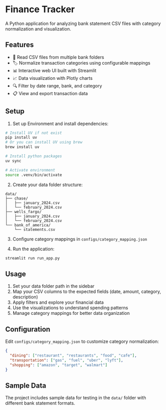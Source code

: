 # Finance Tracker

A Python application for analyzing bank statement CSV files with category normalization and visualization.

## Features

- 📁 Read CSV files from multiple bank folders
- 🏷️ Normalize transaction categories using configurable mappings
- 📊 Interactive web UI built with Streamlit
- 📈 Data visualization with Plotly charts
- 🔍 Filter by date range, bank, and category
- 📋 View and export transaction data

## Setup

1. Set up Environment and install dependencies:
```bash
# Install UV if not exist
pip install uv
# Or you can install UV using brew
brew install uv

# Install python packages
uv sync

# Activate environment
source .venv/bin/activate
```

2. Create your data folder structure:
```
data/
├── chase/
│   ├── january_2024.csv
│   └── february_2024.csv
├── wells_fargo/
│   ├── january_2024.csv
│   └── february_2024.csv
└── bank_of_america/
    └── statements.csv
```

3. Configure category mappings in `configs/category_mapping.json`

4. Run the application:
```bash
streamlit run run_app.py
```

## Usage

1. Set your data folder path in the sidebar
2. Map your CSV columns to the expected fields (date, amount, category, description)
3. Apply filters and explore your financial data
4. Use the visualizations to understand spending patterns
5. Manage category mappings for better data organization

## Configuration

Edit `configs/category_mapping.json` to customize category normalization:

```json
{
  "dining": ["restaurant", "restaurants", "food", "cafe"],
  "transportation": ["gas", "fuel", "uber", "lyft"],
  "shopping": ["amazon", "target", "walmart"]
}
```

## Sample Data

The project includes sample data for testing in the `data/` folder with different bank statement formats.
